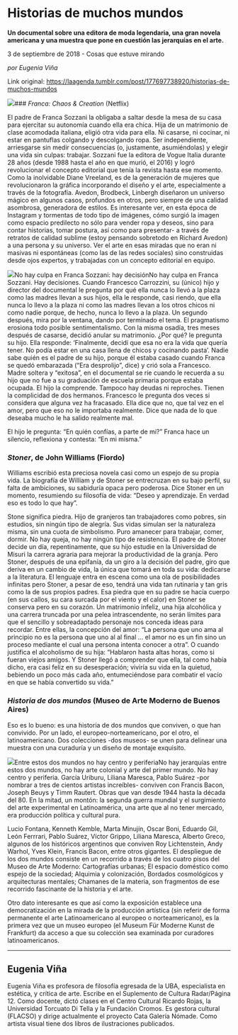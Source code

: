 # Historias de muchos mundos

**Un documental sobre una editora de moda legendaria, una gran novela americana y una muestra que pone en cuestión las jerarquías en el arte.**

3 de septiembre de 2018 - Cosas que estuve mirando

_por Eugenia Viña_

Link original: https://laagenda.tumblr.com/post/177697738920/historias-de-muchos-mundos

![](https://64.media.tumblr.com/744bc77f7915d197cb8c6eb93944f3e8/tumblr_inline_pehng03EmL1t6q87u_500.png)### *Franca: Chaos & Creation* (Netflix)

El padre de Franca Sozzani la obligaba a saltar desde la mesa de su casa para ejercitar su autonomía cuando ella era chica. Hija de un matrimonio de clase acomodada italiana, eligió otra vida para ella. Ni casarse, ni cocinar, ni estar en pantuflas colgando y descolgando ropa. Ser independiente, arriesgarse sin medir consecuencias (o, justamente, asumiéndolas) y elegir una vida sin culpas: trabajar. Sozzani fue la editora de Vogue Italia durante 28 años (desde 1988 hasta el año en que murió, el 2016) y logró revolucionar el concepto editorial que tenía la revista hasta ese momento. Como la inolvidable Diane Vreeland, es de la generación de mujeres que revolucionaron la gráfica incorporando el diseño y el arte, especialmente a través de la fotografía. Avedon, Brodbeck, Linbergh diseñaron un universo mágico en algunos casos, profundos en otros, pero siempre de una calidad asombrosa, generadora de estilos. Es interesante ver, en esta época de Instagram y tormentas de todo tipo de imágenes, cómo surgió la imagen como espacio predilecto no sólo para vender ropa y deseos, sino para contar historias, tomar postura, así como para presentar- a través de retratos de calidad sublime (estoy pensando sobretodo en Richard Avedon) a una persona y su universo. Ver el arte en esas miradas que no eran ni masivas ni espontáneas (como las de las redes sociales) sino construidas desde ojos expertos, y trabajadas con un concepto editorial en equipo.


![](https://64.media.tumblr.com/8df7903cfdfae287a66d9e8009e64f8e/tumblr_inline_pehng1YZ6t1t6q87u_500.png)No hay culpa en Franca Sozzani: hay decisiónNo hay culpa en Franca Sozzani. Hay decisiones. Cuando Francesco Carrozzini, su (único) hijo y director del documental le pregunta por qué ella nunca lo llevó a la plaza como las madres llevan a sus hijos, ella le responde, casi riendo, que ella nunca lo llevo a la plaza ni como las madres llevan a los otros chicos ni como nadie porque, de hecho, nunca lo llevo a la plaza. Un segundo después, mira por la ventana, dando por terminado el tema. El pragmatismo erosiona todo posible sentimentalismo. Con la misma osadía, tres meses después de casarse, decidió anular su matrimonio. ¿Por qué? le pregunta su hijo. Ella responde: ‘Finalmente, decidí que esa no era la vida que quería tener. No podía estar en una casa llena de chicos y cocinando pasta’. Nadie sabe quién es el padre de su hijo, porque él estaba casado cuando Franca se quedó embarazada (“Era desprolijo”, dice) y crió sola a Francesco. Madre soltera y “exitosa”, en el documental se ríe cuando le recuerda a su hijo que no fue a su graduación de escuela primaria porque estaba ocupada. El hijo la comprende. Tampoco hay deudas ni reproches. Tienen la complicidad de dos hermanos. Francesco le pregunta dos veces si considera que alguna vez ha fracasado. Ella dice que no, que tal vez en el amor, pero que eso no le importaba realmente. Dice que nada de lo que deseaba mucho le ha salido realmente mal. 


El hijo le pregunta: “En quién confías, a parte de mi?” Franca hace un silencio, reflexiona y contesta: “En mi misma.”


### *Stoner*, de John Williams (Fiordo)

Williams escribió esta preciosa novela casi como un espejo de su propia vida. La biografía de William y de Stoner se entrecruzan en su bajo perfil, su falta de ambiciones, su sabiduría opaca pero poderosa. Dice Stoner en un momento, resumiendo su filosofía de vida: “Deseo y aprendizaje. En verdad eso es todo lo que hay”.


Stone significa piedra. Hijo de granjeros tan trabajadores como pobres, sin estudios, sin ningún tipo de alegría. Sus vidas simulan ser la naturaleza misma, sin una cuota de simbolismo. Puro amanecer para trabajar, comer, dormir. No hay queja, no hay ningún tipo de resistencia. El padre de Stoner decide un día, repentinamente, que su hijo estudie en la Universidad de Misuri la carrera agraria para mejorar la productividad de la granja. Pero Stoner, después de una epifanía, da un giro a la decisión del padre, giro que deriva en un cambio de vida, la única que tomará en toda su vida: dedicarse a la literatura. El lenguaje entra en escena como una ola de posibilidades infinitas pero Stoner, a pesar de eso, tendrá una vida tan rutinaria y tan gris como la de sus propios padres. Esa piedra que en su padre se hacía cuerpo (en sus callos, su cara surcada por el viento y el calor) en Stoner se conserva pero en su corazón. Un matrimonio infeliz, una hija alcohólica y una carrera truncada por una pelea intrascendente, no serán límites para que el sencillo y sobreadaptado personaje nos conceda ideas para recordar. Entre ellas, la concepción del amor: “La persona que uno ama al principio no es la persona que uno al al final … el amor no es un fin sino un proceso mediante el cual una persona intenta conocer a otra”. O cuando justifica el alcoholismo de su hija: “Hablaron hasta altas horas, como si fueran viejos amigos. Y Stoner llegó a comprender que ella, tal como había dicho, era casi feliz en su desesperación; viviría su vida en la quietud, bebiendo un poco más cada año, entumeciéndose para combatir el vacío en que se había convertido su vida.”


### *Historia de dos mundos* (Museo de Arte Moderno de Buenos Aires)

Eso es lo bueno: es una historia de dos mundos que conviven, o que han convivido. Por un lado, el europeo-norteamericano, por el otro, el latinoamericano. Dos colecciones -dos museos- se unen para delinear una muestra con una curaduría y un diseño de montaje exquisito.


![](https://64.media.tumblr.com/744bc77f7915d197cb8c6eb93944f3e8/tumblr_inline_pehng03EmL1t6q87u_500.png)Entre estos dos mundos no hay centro y periferiaNo hay jerarquías entre estos dos mundos, no hay arte colonial y arte del primer mundo. No hay centro y periferia. García Uriburu, Liliana Maresca, Pablo Suárez -por nombrar a tres de cientos artistas increíbles- conviven con Francis Bacon, Joseph Beuys y Timm Rautert. Obras que van desde 1944 hasta la década del 80. En la mitad, un montón: la segunda guerra mundial y el surgimiento del arte experimental en Latinoamérica, una arte que al no tener mercado, era producción política y cultural pura.


Lucio Fontana, Kenneth Kemble, Marta Minujín, Oscar Boni, Eduardo Gil, León Ferrrari, Pablo Suárez, Víctor Grippo, Liliana Maresca, Alberto Greco, algunos de los históricos argentinos que conviven Roy Lichtenstein, Andy Warhol, Yves Klein, Francis Bacon, entre otros gigantes. El despliegue de los dos mundos consiste en un recorrido a través de los cuatro pisos del Museo de Arte Moderno: Cartografías urbanas; El espacio doméstico como espejo de la sociedad; Alquimia y colonización, Bordados cosmológicos y arquitecturas mentales; Chamanes de la materia, son fragmentos de ese recorrido fascinante de la historia y el arte.


Otro dato interesante es que así como la exposición establece una democratización en la mirada de la producción artística (sin referir de forma permanente el arte Latinoamericano al europeo o norteamericano), es la primera vez que un museo europeo (el Museum Für Moderne Kunst de Frankfurt) da acceso a que su colección sea examinada por curadores latinoamericanos.


  




---

 Eugenia Viña
-------------

 Eugenia Viña es profesora de filosofía egresada de la UBA, especialista en estética, y crítica de arte. Escribe en el Suplemento de Cultura Radar/Página 12. Como docente, dictó clases en el Centro Cultural Ricardo Rojas, la Universidad Torcuato Di Tella y la Fundación Cromos. Es gestora cultural (FLACSO) y dirige actualmente el proyecto Cata Galería Nómade. Como artista visual tiene dos libros de ilustraciones publicados. 

